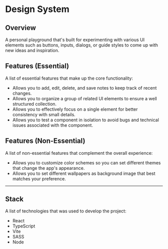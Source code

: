 # Design System

## Overview
A personal playground that's built for experimenting with various UI elements such as buttons, inputs, dialogs, or guide styles to come up with new ideas and inspiration.

## Features (Essential)
A list of essential features that make up the core functionality:  
- Allows you to add, edit, delete, and save notes to keep track of recent changes.  
- Allows you to organize a group of related UI elements to ensure a well structured collection.  
- Allows you to effectively focus on a single element for better consistency with small details.  
- Allows you to test a component in isolation to avoid bugs and technical issues associated with the component.  

## Features (Non-Essential)
A list of non-essential features that complement the overall experience:  
- Allows you to customize color schemes so you can set different themes that change the app's appearance. 
- Allows you to set different wallpapers as background image that best matches your preference.  

---

## Stack
A list of technologies that was used to develop the project:  
- React
- TypeScript
- Vite
- SASS
- Node
